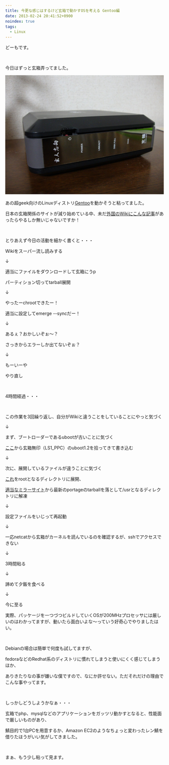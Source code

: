 ```yaml
---
title: 今更な感じはするけど玄箱で動かすOSを考える Gentoo編
date: 2013-02-24 20:41:52+0900
noindex: true
tags:
  - Linux
---
```

<p>どーもです。</p>
<p>&nbsp;</p>
<p>今日はずっと玄箱弄ってました。</p>

![](./DSC07136.JPG)

<p>あの超geek向けのLinuxディストリ<a href="http://www.gentoo.org/">Gentoo</a>を動かそうと粘ってました。</p>
<p>日本の玄箱関係のサイトが減り始めている中、未だ<a href="http://buffalo.nas-central.org/wiki/Install_The_2007_PPC_Gentoo">外国のWikiにこんな記事</a>があったらやるしか無いじゃないですか！</p>
<p>&nbsp;</p>
<p>とりあえず今日の活動を細かく書くと・・・</p>
<div class="hidearea">
<p>Wikiをスーパー流し読みする</p>
<p>↓</p>
<p>適当にファイルをダウンロードして玄箱にうp</p>
<p>パーティション切ってtarball展開</p>
<p>↓</p>
<p>やったーchrootできたー！</p>
<p>適当に設定してemerge --syncだー！</p>
<p>↓</p>
<p>あるぇ？おかしいぞぉ〜？</p>
<p>さっきからエラーしか出てないぞぉ？</p>
<p>↓</p>
<p>もーいーや</p>
<p>やり直し</p>
<p>&nbsp;</p>
<p>4時間経過・・・</p>
<p>&nbsp;</p>
<p>この作業を3回繰り返し、自分がWikiと違うことをしていることにやっと気づく</p>
<p>↓</p>
<p>まず、ブートローダーであるubootが古いことに気づく</p>
<p><a href="http://downloads.buffalo.nas-central.org/">ここ</a>から玄箱無印（LS1_PPC）のuboot1.2を拾ってきて書き込む</p>
<p>↓</p>
<p>次に、展開しているファイルが違うことに気づく</p>
<p><a href="http://downloads.nas-central.org/ALL_LS_KB_PPC/Distributions/Gentoo/gentoo-20071104-uboot.tar.bz2">これ</a>をrootとなるディレクトリに展開、</p>
<p><a href="http://www.gentoo.org/main/en/mirrors.xml">適当なミラーサイト</a>から最新のportageのtarballを落として/usrとなるディレクトリに解凍</p>
<p>↓</p>
<p>設定ファイルをいじって再起動</p>
<p>↓</p>
<p>一応netcatから玄箱がカーネルを読んでいるのを確認するが、sshでアクセスできない</p>
<p>↓</p>
<p>3時間粘る</p>
<p>↓</p>
<p>諦めて夕飯を食べる</p>
<p>↓</p>
<p>今に至る</p>
</div>
<p>実際、パッケージを一つづつビルドしていくOSが200MHzプロセッサには厳しいのはわかってますが、動いたら面白いよな〜っていう好奇心でやりましたはい。</p>
<p>&nbsp;</p>
<p>Debianの場合は簡単で何度も試してますが、</p>
<p>fedoraなどのRedhat系のディストリに慣れてしまうと使いにくく感じてしまうほか、</p>
<p>ありきたりなの事が嫌いな僕ですので、なにか許せない。ただそれだけの理由でこんな事やってます。</p>
<p>&nbsp;</p>
<p>しっかしどうしようかなぁ・・・</p>
<p>玄箱でphp、mysqlなどのアプリケーションをガッツリ動かすとなると、性能面で厳しいものがあり、</p>
<p>鯖目的で1台PCを用意するか、Amazon EC2のようなちょっと変わったレン鯖を借りたほうがいい気がしてきました。</p>
<p>&nbsp;</p>
<p>まぁ、もう少し粘って見ます。</p>
